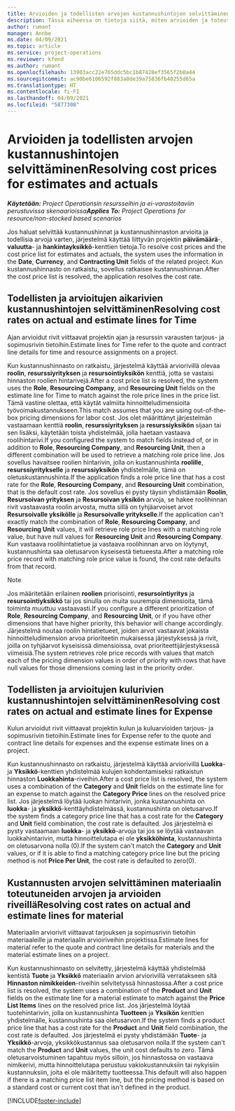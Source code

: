 ```yaml
---
title: Arvioiden ja todellisten arvojen kustannushintojen selvittäminen
description: Tässä aiheessa on tietoja siitä, miten arvioiden ja toteutuneiden kustannusten hinnat ratkaistaan.
author: rumant
manager: Annbe
ms.date: 04/09/2021
ms.topic: article
ms.service: project-operations
ms.reviewer: kfend
ms.author: rumant
ms.openlocfilehash: 13903acc22e765ddc5bc1b87428ef3565f2b0a44
ms.sourcegitcommit: ac90be6106592f883a0de39a75836fb40255d65a
ms.translationtype: HT
ms.contentlocale: fi-FI
ms.lasthandoff: 04/09/2021
ms.locfileid: "5877308"
---
```

# <a name="resolving-cost-prices-for-estimates-and-actuals"></a><span data-ttu-id="955f1-103">Arvioiden ja todellisten arvojen kustannushintojen selvittäminen</span><span class="sxs-lookup"><span data-stu-id="955f1-103">Resolving cost prices for estimates and actuals</span></span>

<span data-ttu-id="955f1-104">_**Käytetään:** Project Operationsin resursseihin ja ei-varastoitaviin perustuvissa skenaarioissa_</span><span class="sxs-lookup"><span data-stu-id="955f1-104">_**Applies To:** Project Operations for resource/non-stocked based scenarios_</span></span>

<span data-ttu-id="955f1-105">Jos haluat selvittää kustannushinnat ja kustannushinnaston arvioita ja todellisia arvoja varten, järjestelmä käyttää liittyvän projektin **päivämäärä**-, **valuutta**- ja **hankintayksikkö**-kenttien tietoja.</span><span class="sxs-lookup"><span data-stu-id="955f1-105">To resolve cost prices and the cost price list for estimates and actuals, the system uses the information in the **Date**, **Currency**, and **Contracting Unit** fields of the related project.</span></span> <span data-ttu-id="955f1-106">Kun kustannushinnasto on ratkaistu, sovellus ratkaisee kustannushinnan.</span><span class="sxs-lookup"><span data-stu-id="955f1-106">After the cost price list is resolved, the application resolves the cost rate.</span></span>

## <a name="resolving-cost-rates-on-actual-and-estimate-lines-for-time"></a><span data-ttu-id="955f1-107">Todellisten ja arvioitujen aikarivien kustannushintojen selvittäminen</span><span class="sxs-lookup"><span data-stu-id="955f1-107">Resolving cost rates on actual and estimate lines for Time</span></span>

<span data-ttu-id="955f1-108">Ajan arvioidut rivit viittaavat projektin ajan ja resurssin varausten tarjous- ja sopimusrivin tietoihin.</span><span class="sxs-lookup"><span data-stu-id="955f1-108">Estimate lines for Time refer to the quote and contract line details for time and resource assignments on a project.</span></span>

<span data-ttu-id="955f1-109">Kun kustannushinnasto on ratkaistu, järjestelmä käyttää arviorivillä olevaa **roolin**, **resurssiyrityksen** ja **resursointiyksikön** kenttiä, jotta se vastaisi hinnaston roolien hintarivejä.</span><span class="sxs-lookup"><span data-stu-id="955f1-109">After a cost price list is resolved, the system uses the **Role**, **Resourcing Company**, and **Resourcing Unit** fields on the estimate line for Time to match against the role price lines in the price list.</span></span> <span data-ttu-id="955f1-110">Tämä vastine olettaa, että käytät valmiita hinnoitteludimensioita työvoimakustannukseen.</span><span class="sxs-lookup"><span data-stu-id="955f1-110">This match assumes that you are using out-of-the-box pricing dimensions for labor cost.</span></span> <span data-ttu-id="955f1-111">Jos olet määrittänyt järjestelmän vastaamaan kenttiä **roolin**, **resurssiyrityksen** ja **resurssiyksikön** sijaan tai sen lisäksi, käytetään toista yhdistelmää, jolla haetaan vastaava roolihintarivi.</span><span class="sxs-lookup"><span data-stu-id="955f1-111">If you configured the system to match fields instead of, or in addition to **Role**, **Resourcing Company**, and **Resourcing Unit**, then a different combination will be used to retrieve a matching role price line.</span></span> <span data-ttu-id="955f1-112">Jos sovellus havaitsee roolien hintarivin, jolla on kustannushinta **roolille**, **resurssiyritykselle** ja **resurssiyksikön** yhdistelmälle, tämä on oletuskustannushinta.</span><span class="sxs-lookup"><span data-stu-id="955f1-112">If the application finds a role price line that has a cost rate for the **Role**, **Resourcing Company**, and **Resourcing Unit** combination, that is the default cost rate.</span></span> <span data-ttu-id="955f1-113">Jos sovellus ei pysty täysin yhdistämään **Roolin**, **Resursoivan yrityksen** ja **Resursoivan yksikön** arvoja, se hakee roolihinnan rivit vastaavasta roolin arvosta, mutta sillä on tyhjäarvoiset arvot **Resursoivalle yksikölle** ja **Resursoivalle yritykselle**.</span><span class="sxs-lookup"><span data-stu-id="955f1-113">If the application can't exactly match the combination of **Role**, **Resourcing Company**, and **Resourcing Unit** values, it will retrieve role price lines with a matching role value, but have null values for **Resourcing Unit** and **Resourcing Company**.</span></span> <span data-ttu-id="955f1-114">Kun vastaava roolihintatietue ja vastaava roolihinnan arvo on löytynyt, kustannushinta saa oletusarvon kyseisestä tietueesta.</span><span class="sxs-lookup"><span data-stu-id="955f1-114">After a matching role price record with matching role price value is found, the cost rate defaults from that record.</span></span> 

> [!NOTE]
> <span data-ttu-id="955f1-115">Jos määritetään erilainen **roolien** priorisointi, **resursointiyritys** ja **resursointiyksikkö** tai jos sinulla on muita suurempia dimensioita, tämä toiminta muuttuu vastaavasti.</span><span class="sxs-lookup"><span data-stu-id="955f1-115">If you configure a different prioritization of **Role**, **Resourcing Company**, and **Resourcing Unit**, or if you have other dimensions that have higher priority, this behavior will change accordingly.</span></span> <span data-ttu-id="955f1-116">Järjestelmä noutaa roolin hintatietueet, joiden arvot vastaavat jokaista hinnoitteludimension arvoa prioriteetin mukaisessa järjestyksessä ja rivit, joilla on tyhjäarvot kyseisissä dimensioissa, ovat prioriteettijärjestyksessä viimeisiä.</span><span class="sxs-lookup"><span data-stu-id="955f1-116">The system retrieves role price records with values that match each of the pricing dimension values in order of priority with rows that have null values for those dimensions coming last in the priority order.</span></span>

## <a name="resolving-cost-rates-on-actual-and-estimate-lines-for-expense"></a><span data-ttu-id="955f1-117">Todellisten ja arvioitujen kulurivien kustannushintojen selvittäminen</span><span class="sxs-lookup"><span data-stu-id="955f1-117">Resolving cost rates on actual and estimate lines for Expense</span></span>

<span data-ttu-id="955f1-118">Kulun arvioidut rivit viittaavat projektin kulun ja kuluarvioiden tarjous- ja sopimusrivin tietoihin.</span><span class="sxs-lookup"><span data-stu-id="955f1-118">Estimate lines for Expense refer to the quote and contract line details for expenses and the expense estimate lines on a project.</span></span>

<span data-ttu-id="955f1-119">Kun kustannushinnasto on ratkaistu, järjestelmä käyttää arviorivillä **Luokka**- ja **Yksikkö**-kenttien yhdistelmää kulujen kohdentamiseksi ratkaistun hinnaston **Luokkahinta**-riveihin.</span><span class="sxs-lookup"><span data-stu-id="955f1-119">After a cost price list is resolved, the system uses a combination of the **Category** and **Unit** fields on the estimate line for an expense to match against the **Category Price** lines on the resolved price list.</span></span> <span data-ttu-id="955f1-120">Jos järjestelmä löytää luokan hintarivin, jonka kustannushinta on **luokka**- ja **yksikkö**-kenttäyhdistelmässä, kustannushinta on oletusarvo.</span><span class="sxs-lookup"><span data-stu-id="955f1-120">If the system finds a category price line that has a cost rate for the **Category** and **Unit** field combination, the cost rate is defaulted.</span></span> <span data-ttu-id="955f1-121">Jos järjestelmä ei pysty vastaamaan **luokka**- ja **yksikkö**-arvoja tai jos se löytää vastaavan luokkahintarivin, mutta hinnoittelutapa ei ole **yksikköhinta**, kustannushinta on oletusarvona nolla (0).</span><span class="sxs-lookup"><span data-stu-id="955f1-121">If the system can't match the **Category** and **Unit** values, or if it is able to find a matching category price line but the pricing method is not **Price Per Unit**, the cost rate is defaulted to zero(0).</span></span>

## <a name="resolving-cost-rates-on-actual-and-estimate-lines-for-material"></a><span data-ttu-id="955f1-122">Kustannusten arvojen selvittäminen materiaalin toteutuneiden arvojen ja arvioiden riveillä</span><span class="sxs-lookup"><span data-stu-id="955f1-122">Resolving cost rates on actual and estimate lines for material</span></span>

<span data-ttu-id="955f1-123">Materiaalin arviorivit viittaavat tarjouksen ja sopimusrivin tietoihin materiaaleille ja materiaalin arvioiriveihin projektissa.</span><span class="sxs-lookup"><span data-stu-id="955f1-123">Estimate lines for material refer to the quote and contract line details for materials and the material estimate lines on a project.</span></span>

<span data-ttu-id="955f1-124">Kun kustannushinnasto on selvitetty, järjestelmä käyttää yhdistelmää kentistä **Tuote** ja **Yksikkö** materiaalin arvion arviorivillä verratakseen sitä **Hinnaston nimikkeiden**-riveihin selvitetyssä hinnastossa.</span><span class="sxs-lookup"><span data-stu-id="955f1-124">After a cost price list is resolved, the system uses a combination of the **Product** and **Unit** fields on the estimate line for a material estimate to match against the **Price List Items** lines on the resolved price list.</span></span> <span data-ttu-id="955f1-125">Jos järjestelmä löytää tuotehintarivin, jolla on kustannushinta **Tuotteen** ja **Yksikön** kenttien yhdistelmälle, kustannushinta saa oletusarvon.</span><span class="sxs-lookup"><span data-stu-id="955f1-125">If the system finds a product price line that has a cost rate for the **Product** and **Unit** field combination, the cost rate is defaulted.</span></span> <span data-ttu-id="955f1-126">Jos järjestelmä ei pysty yhdistämään **Tuote**- ja **Yksikkö**-arvoja, yksikkökustannus saa oletusarvon nolla.</span><span class="sxs-lookup"><span data-stu-id="955f1-126">If the system can't match the **Product** and **Unit** values, the unit cost defaults to zero.</span></span> <span data-ttu-id="955f1-127">Tämä oletusarvoistuminen tapahtuu myös silloin, jos hinnastossa on vastaava nimikerivi, mutta hinnoittelutapa perustuu vakiokustannuksiin tai nykyisiin kustannuksiin, joita ei ole määritetty tuotteessa.</span><span class="sxs-lookup"><span data-stu-id="955f1-127">This default will also happen if there is a matching price list item line, but the pricing method is based on a standard cost or current cost that isn't defined in the product.</span></span>

[!INCLUDE[footer-include](../includes/footer-banner.md)]
